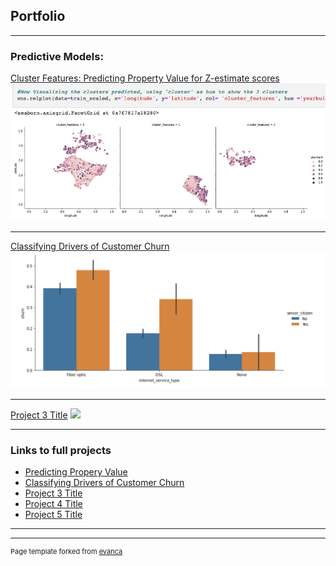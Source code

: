 ## Portfolio

---

###  Predictive Models:

[Cluster Features: Predicting Property Value for Z-estimate scores](/sample_page)
<img src="images/Screen Shot 2022-07-18 at 12.13.35 PM.png?raw=true"/>

---
[Classifying Drivers of Customer Churn]()
<img src="images/telco.png?raw=true"/>

---
[Project 3 Title](http://example.com/)
<img src="images/dummy_thumbnail.jpg?raw=true"/>

---

### Links to full projects

- [Predicting Propery Value](https://github.com/jeneyring/Clustering-Final-Project/blob/main/Final_Report.ipynb)
- [Classifying Drivers of Customer Churn](https://github.com/jeneyring/Classification_Final_Report/blob/main/Final_Report.ipynb)
- [Project 3 Title](http://example.com/)
- [Project 4 Title](http://example.com/)
- [Project 5 Title](http://example.com/)

---




---
<p style="font-size:11px">Page template forked from <a href="https://github.com/evanca/quick-portfolio">evanca</a></p>
<!-- Remove above link if you don't want to attibute -->
